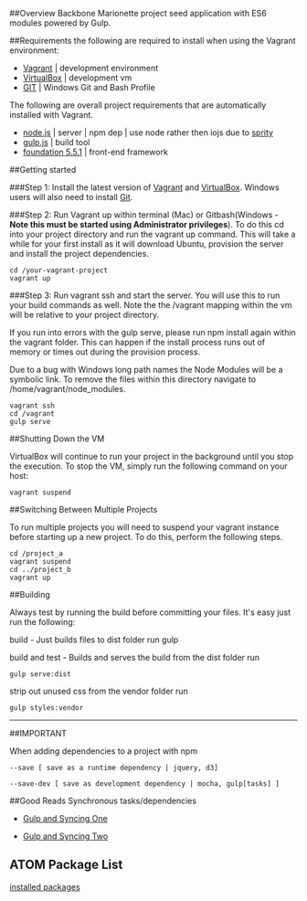 ##Overview
Backbone Marionette project seed application with ES6 modules powered by Gulp.

##Requirements
the following are required to install when using the Vagrant environment: 

* [Vagrant](https://www.vagrantup.com/) | development environment
* [VirtualBox](https://www.virtualbox.org/wiki/Downloads) | development vm
* [GIT](https://msysgit.github.io/) | Windows Git and Bash Profile

The following are overall project requirements that are automatically installed with Vagrant.

* [node.js](https://nodejs.org/) | server | npm dep | use node rather then iojs due to [sprity](https://www.npmjs.com/package/sprity)
* [gulp.js](http://gulpjs.com/) | build tool
* [foundation 5.5.1](http://foundation.zurb.com/) | front-end framework

##Getting started

###Step 1:
Install the latest version of [Vagrant](https://www.vagrantup.com/) and [VirtualBox](https://www.virtualbox.org/wiki/Downloads). Windows users will also need to install [Git](https://git-scm.com/download/win).

###Step 2:
Run Vagrant up within terminal (Mac) or Gitbash(Windows - **Note this must be started using Administrator privileges**). To do this cd into your project directory and run the vagrant up command. This will take a while for your first install as it will download Ubuntu, provision the server and install the project dependencies.

    cd /your-vagrant-project
    vagrant up

###Step 3:
Run vagrant ssh and start the server. You will use this to run your build commands as well. Note the the /vagrant mapping within the vm will be relative to your project directory.

If you run into errors with the gulp serve, please run npm install again within the vagrant folder. This can happen if the install process runs out of memory or times out during the provision process.

Due to a bug with Windows long path names the Node Modules will be a symbolic link. To remove the files within this directory navigate to /home/vagrant/node_modules.

    vagrant ssh
    cd /vagrant
    gulp serve

##Shutting Down the VM

VirtualBox will continue to run your project in the background until you stop the execution. To stop the VM, simply run the following command on your host:

    vagrant suspend

##Switching Between Multiple Projects

To run multiple projects you will need to suspend your vagrant instance before starting up a new project. To do this, perform the following steps.

    cd /project_a
    vagrant suspend
    cd ../project_b
    vagrant up

##Building

Always test by running the build before committing your files. It's easy just run the following:

build - Just builds files to dist folder
run
    gulp

build and test - Builds and serves the build from the dist folder
run

    gulp serve:dist

strip out unused css from the vendor folder
run

    gulp styles:vendor
-------------------------------
##IMPORTANT


When adding dependencies to a project with npm

    --save [ save as a runtime dependency | jquery, d3]

    --save-dev [ save as development dependency | mocha, gulp[tasks] ]

##Good Reads
Synchronous tasks/dependencies

  * [Gulp and Syncing One](https://cameronspear.com/blog/handling-sync-tasks-with-gulp-js/)

  * [Gulp and Syncing Two](http://schickling.me/synchronous-tasks-gulp/)

## ATOM Package List

[installed packages](https://discuss.atom.io/t/installed-packages-list-into-single-file/12227)